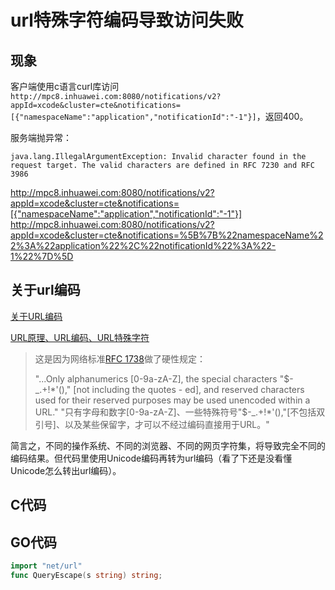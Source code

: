 # url特殊字符编码导致访问失败

## 现象

客户端使用c语言curl库访问`http://mpc8.inhuawei.com:8080/notifications/v2?appId=xcode&cluster=cte&notifications=[{"namespaceName":"application","notificationId":"-1"}]`，返回400。

服务端抛异常：

`java.lang.IllegalArgumentException: Invalid character found in the request target. The valid characters are defined in RFC 7230 and RFC 3986`

http://mpc8.inhuawei.com:8080/notifications/v2?appId=xcode&cluster=cte&notifications=[{"namespaceName":"application","notificationId":"-1"}]
http://mpc8.inhuawei.com:8080/notifications/v2?appId=xcode&cluster=cte&notifications=%5B%7B%22namespaceName%22%3A%22application%22%2C%22notificationId%22%3A%22-1%22%7D%5D

## 关于url编码

[关于URL编码](https://blog.csdn.net/tennysonsky/article/details/54176624)

[URL原理、URL编码、URL特殊字符](https://blog.csdn.net/freeking101/article/details/68922983)

> 这是因为网络标准[RFC 1738](http://www.ietf.org/rfc/rfc1738.txt)做了硬性规定：
>
> "...Only alphanumerics [0-9a-zA-Z], the special characters "$-_.+!*'()," [not including the quotes - ed], and reserved characters used for their reserved purposes may be used unencoded within a URL."
> "只有字母和数字[0-9a-zA-Z]、一些特殊符号"$-_.+!*'(),"[不包括双引号]、以及某些保留字，才可以不经过编码直接用于URL。"

简言之，不同的操作系统、不同的浏览器、不同的网页字符集，将导致完全不同的编码结果。但代码里使用Unicode编码再转为url编码（看了下还是没看懂Unicode怎么转出url编码）。

## C代码



## GO代码

```go
import "net/url"
func QueryEscape(s string) string;
```